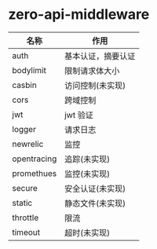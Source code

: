 # zero-api-middleware

| 名称        | 作用               |
| ----------- | ------------------ |
| auth        | 基本认证，摘要认证 |
| bodylimit   | 限制请求体大小     |
| casbin      | 访问控制(未实现)   |
| cors        | 跨域控制           |
| jwt         | jwt 验证           |
| logger      | 请求日志           |
| newrelic    | 监控               |
| opentracing | 追踪(未实现)       |
| promethues  | 监控(未实现)       |
| secure      | 安全认证(未实现)   |
| static      | 静态文件(未实现)   |
| throttle    | 限流               |
| timeout     | 超时(未实现)       |
